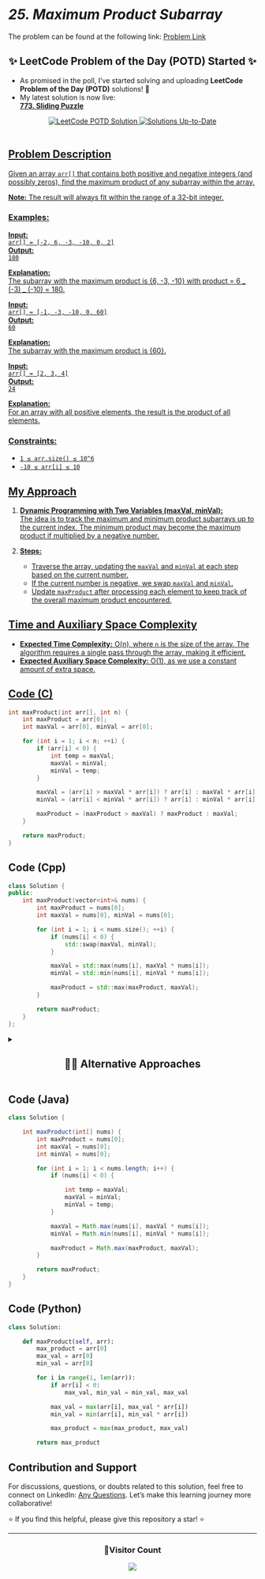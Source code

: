 # _25. Maximum Product Subarray_

The problem can be found at the following link: [Problem Link](https://www.geeksforgeeks.org/problems/maximum-product-subarray3604/1)

<div align="center">
  <h2>✨ LeetCode Problem of the Day (POTD) Started ✨</h2>
</div>

- As promised in the poll, I’ve started solving and uploading **LeetCode Problem of the Day (POTD)** solutions! 🎯
- My latest solution is now live:  
  **[773. Sliding Puzzle](https://github.com/Hunterdii/Leetcode-POTD/blob/main/November%202024%20Leetcode%20Solution/773.Sliding%20Puzzle.md)**

<div align="center">
  <a href="https://github.com/Hunterdii/Leetcode-POTD/blob/main/November%202024%20Leetcode%20Solution/773.Sliding%20Puzzle.md">
    <img src="https://img.shields.io/badge/LeetCode%20POTD-Solution%20Live-brightgreen?style=for-the-badge&logo=leetcode" alt="LeetCode POTD Solution" />
  </a>
  <a href="https://github.com/Hunterdii/Leetcode-POTD/blob/main/November%202024%20Leetcode%20Solution/773.Sliding%20Puzzle.md">
  <img src="https://img.shields.io/badge/Solutions-Up%20to%20Date-blue?style=for-the-badge" alt="Solutions Up-to-Date" />
</div>

<br/>

## Problem Description

Given an array `arr[]` that contains both positive and negative integers (and possibly zeros), find the maximum product of any subarray within the array.

**Note:** The result will always fit within the range of a 32-bit integer.

### Examples:

**Input:**  
`arr[] = [-2, 6, -3, -10, 0, 2]`  
**Output:**  
`180`

**Explanation:**  
The subarray with the maximum product is {6, -3, -10} with product = 6 _ (-3) _ (-10) = 180.

**Input:**  
`arr[] = [-1, -3, -10, 0, 60]`  
**Output:**  
`60`

**Explanation:**  
The subarray with the maximum product is {60}.

**Input:**  
`arr[] = [2, 3, 4]`  
**Output:**  
`24`

**Explanation:**  
For an array with all positive elements, the result is the product of all elements.

### Constraints:

- `1 ≤ arr.size() ≤ 10^6`
- `-10 ≤ arr[i] ≤ 10`

## My Approach

1. **Dynamic Programming with Two Variables (maxVal, minVal):**  
   The idea is to track the maximum and minimum product subarrays up to the current index. The minimum product may become the maximum product if multiplied by a negative number.

2. **Steps:**
   - Traverse the array, updating the `maxVal` and `minVal` at each step based on the current number.
   - If the current number is negative, we swap `maxVal` and `minVal`.
   - Update `maxProduct` after processing each element to keep track of the overall maximum product encountered.

## Time and Auxiliary Space Complexity

- **Expected Time Complexity:** O(n), where `n` is the size of the array. The algorithm requires a single pass through the array, making it efficient.
- **Expected Auxiliary Space Complexity:** O(1), as we use a constant amount of extra space.

## Code (C)

```c
int maxProduct(int arr[], int n) {
    int maxProduct = arr[0];
    int maxVal = arr[0], minVal = arr[0];

    for (int i = 1; i < n; ++i) {
        if (arr[i] < 0) {
            int temp = maxVal;
            maxVal = minVal;
            minVal = temp;
        }

        maxVal = (arr[i] > maxVal * arr[i]) ? arr[i] : maxVal * arr[i];
        minVal = (arr[i] < minVal * arr[i]) ? arr[i] : minVal * arr[i];

        maxProduct = (maxProduct > maxVal) ? maxProduct : maxVal;
    }

    return maxProduct;
}
```

## Code (Cpp)

```cpp
class Solution {
public:
    int maxProduct(vector<int>& nums) {
        int maxProduct = nums[0];
        int maxVal = nums[0], minVal = nums[0];

        for (int i = 1; i < nums.size(); ++i) {
            if (nums[i] < 0) {
                std::swap(maxVal, minVal);
            }

            maxVal = std::max(nums[i], maxVal * nums[i]);
            minVal = std::min(nums[i], minVal * nums[i]);

            maxProduct = std::max(maxProduct, maxVal);
        }

        return maxProduct;
    }
};
```

<details>
  <summary><h2 align='center'>👨‍💻 Alternative Approaches </h2></summary>

1.

```cpp
class Solution {
public:
    int maxProduct(vector<int>& arr) {
        int n = arr.size();
        int maxProduct = arr[0], maxVal = arr[0], minVal = arr[0];

        for (int i = 1; i < n; ++i) {
            int current = arr[i];

            if (current < 0) swap(maxVal, minVal);

            maxVal = max(current, maxVal * current);
            minVal = min(current, minVal * current);

            maxProduct = max(maxProduct, maxVal);
        }

        return maxProduct;
    }
};
```

2.

```cpp
class Solution {
public:
    int maxProduct(vector<int>& arr) {
        int n = arr.size();
        int maxProduct = arr[0], maxVal = arr[0], minVal = arr[0];

        for (int i = 1; i < n; ++i) {
            int current = arr[i];

            if (current < 0) {
                int temp = maxVal;
                maxVal = minVal;
                minVal = temp;
            }

            maxVal = (current > maxVal * current) ? current : maxVal * current;
            minVal = (current < minVal * current) ? current : minVal * current;

            if (maxVal > maxProduct) {
                maxProduct = maxVal;
            }
        }

        return maxProduct;
    }
};
```

</details>

## Code (Java)

```java
class Solution {

    int maxProduct(int[] nums) {
        int maxProduct = nums[0];
        int maxVal = nums[0];
        int minVal = nums[0];

        for (int i = 1; i < nums.length; i++) {
            if (nums[i] < 0) {

                int temp = maxVal;
                maxVal = minVal;
                minVal = temp;
            }

            maxVal = Math.max(nums[i], maxVal * nums[i]);
            minVal = Math.min(nums[i], minVal * nums[i]);

            maxProduct = Math.max(maxProduct, maxVal);
        }

        return maxProduct;
    }
}
```

## Code (Python)

```python
class Solution:

    def maxProduct(self, arr):
        max_product = arr[0]
        max_val = arr[0]
        min_val = arr[0]

        for i in range(1, len(arr)):
            if arr[i] < 0:
                max_val, min_val = min_val, max_val

            max_val = max(arr[i], max_val * arr[i])
            min_val = min(arr[i], min_val * arr[i])

            max_product = max(max_product, max_val)

        return max_product
```

## Contribution and Support

For discussions, questions, or doubts related to this solution, feel free to connect on LinkedIn: [Any Questions](https://www.linkedin.com/in/patel-hetkumar-sandipbhai-8b110525a/). Let’s make this learning journey more collaborative!

⭐ If you find this helpful, please give this repository a star! ⭐

---

<div align="center">
  <h3><b>📍Visitor Count</b></h3>
</div>

<p align="center">
  <img src="https://visitor-badge.laobi.icu/badge?page_id=Hunterdii.GeeksforGeeks-POTD" />
</p>
